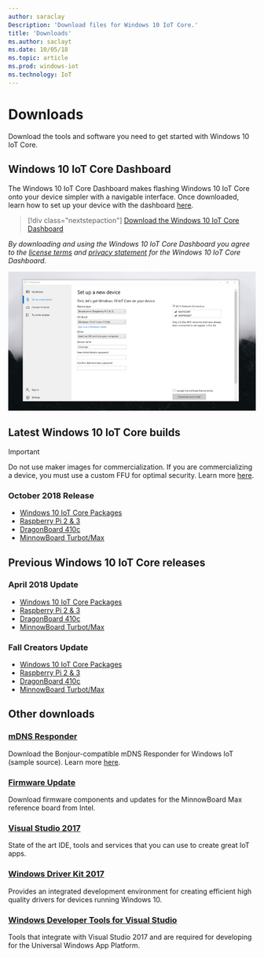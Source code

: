 ```yaml
---
author: saraclay
Description: 'Download files for Windows 10 IoT Core.'
title: 'Downloads'
ms.author: saclayt
ms.date: 10/05/18
ms.topic: article
ms.prod: windows-iot
ms.technology: IoT
---
```


# Downloads
Download the tools and software you need to get started with Windows 10 IoT Core.

## Windows 10 IoT Core Dashboard

The Windows 10 IoT Core Dashboard makes flashing Windows 10 IoT Core onto your device simpler with a navigable interface. Once downloaded, learn how to set up your device with the dashboard [here](https://docs.microsoft.com/en-gb/windows/iot-core/tutorials/quickstarter/devicesetup#using-the-iot-dashboard-raspberry-pi-minnowboard-nxp).

> [!div class="nextstepaction"]
> [Download the Windows 10 IoT Core Dashboard](http://go.microsoft.com/fwlink/?LinkID=708576)

_By downloading and using the Windows 10 IoT Core Dashboard you agree to the [license terms](http://go.microsoft.com/fwlink/?LinkID=703960&clcid=0x4809) and [privacy statement](http://go.microsoft.com/fwlink/?LinkId=521839) for the Windows 10 IoT Core Dashboard._

![Image of the Windows 10 IoT Core Dashboard](media/IoTDashboard/DASHBOARD-800x450.jpg)

## Latest Windows 10 IoT Core builds

> [!IMPORTANT]
> Do not use maker images for commercialization. If you are commercializing a device, you must use a custom FFU for optimal security. Learn more [here](https://docs.microsoft.com/en-us/windows-hardware/manufacture/iot/iot-core-manufacturing-guide).


### October 2018 Release

* [Windows 10 IoT Core Packages](https://www.microsoft.com/en-us/software-download/windows10IoTCore#!)
* [Raspberry Pi 2 & 3](https://go.microsoft.com/fwlink/?LinkId=846058)
* [DragonBoard 410c](https://go.microsoft.com/fwlink/?LinkId=846059)
* [MinnowBoard Turbot/Max](https://go.microsoft.com/fwlink/?linkid=846057)


## Previous Windows 10 IoT Core releases

### April 2018 Update

* [Windows 10 IoT Core Packages](https://software-download.microsoft.com/download/pr/17134.1.180410-1804.rs4_release_amd64fre_IOTCORE_PACKAGES.iso)
* [Raspberry Pi 2 & 3](https://software-download.microsoft.com/download/pr/17134.1.180410-1804.rs4_release_amd64fre_IOTCORE_RPi.iso)
* [DragonBoard 410c](https://software-download.microsoft.com/download/pr/17134.1.180410-1804.rs4_release_amd64fre_IOTCORE_QCDB410C.iso)
* [MinnowBoard Turbot/Max](https://software-download.microsoft.com/download/pr/17134.1.180410-1804.rs4_release_amd64fre_IOTCORE_MBM.iso)


### Fall Creators Update

* [Windows 10 IoT Core Packages](https://software-download.microsoft.com/download/pr/16299.15.170928-1534.rs3_release_amd64fre_IOTCORE_PACKAGES.iso)
* [Raspberry Pi 2 & 3](http://download.microsoft.com/download/9/6/2/9629C69B-02B8-4A82-A4C8-860D6E880C66/16299.15.170928-1534.rs3_release_amd64fre_IOTCORE_RPi.iso)
* [DragonBoard 410c](http://download.microsoft.com/download/1/0/C/10CAECC2-3B60-45BF-BF0D-D0BACF4072E5/16299.15.170928-1534.rs3_release_amd64fre_IOTCORE_QCDB410C.iso)
* [MinnowBoard Turbot/Max](http://download.microsoft.com/download/5/F/9/5F917B68-020E-4993-A972-F1A7038510CF/16299.15.170928-1534.rs3_release_amd64fre_IOTCORE_MBM.iso)


## Other downloads

### [mDNS Responder](https://go.microsoft.com/fwlink/?linkid=2077676)
Download the Bonjour-compatible mDNS Responder for Windows IoT (sample source). Learn more [here](mDNS.md).

### [Firmware Update](http://firmware.intel.com/projects/minnowboard-max)
Download firmware components and updates for the MinnowBoard Max reference board from Intel.

### [Visual Studio 2017](https://www.visualstudio.com/downloads/)
State of the art IDE, tools and services that you can use to create great IoT apps.

### [Windows Driver Kit 2017](https://msdn.microsoft.com/windows/hardware/hh852365.aspx)
Provides an integrated development environment for creating efficient high quality drivers for devices running Windows 10.

### [Windows Developer Tools for Visual Studio](https://dev.windows.com/en-us/downloads)
Tools that integrate with Visual Studio 2017 and are required for developing for the Universal Windows App Platform. 
